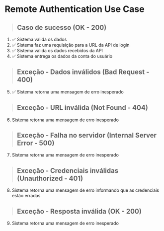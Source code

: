 # Remote Authentication Use Case

> ## Caso de sucesso (OK - 200)
1. ✅ Sistema valida os dados
2. ✅ Sistema faz uma requisição para a URL da API de login
3. ✅ Sistema valida os dados recebidos da API
4. ✅ Sistema entrega os dados da conta do usuário

> ## Exceção - Dados inválidos (Bad Request - 400)
5. ✅ Sistema retorna uma mensagem de erro inesperado

> ## Exceção - URL inválida (Not Found - 404)
6. Sistema retorna uma mensagem de erro inesperado

> ## Exceção - Falha no servidor (Internal Server Error - 500)
7. Sistema retorna uma mensagem de erro inesperado

> ## Exceção - Credenciais inválidas (Unauthorized - 401)
8. Sistema retorna uma mensagem de erro informando que as credenciais estão erradas

> ## Exceção - Resposta inválida (OK - 200)
9. Sistema retorna uma mensagem de erro inesperado